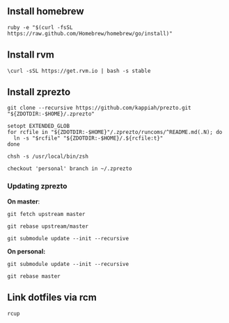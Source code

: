 ## Install homebrew
```
ruby -e "$(curl -fsSL https://raw.github.com/Homebrew/homebrew/go/install)"
```

## Install rvm
```
\curl -sSL https://get.rvm.io | bash -s stable
```

## Install zprezto
```
git clone --recursive https://github.com/kappiah/prezto.git "${ZDOTDIR:-$HOME}/.zprezto"

setopt EXTENDED_GLOB
for rcfile in "${ZDOTDIR:-$HOME}"/.zprezto/runcoms/^README.md(.N); do
  ln -s "$rcfile" "${ZDOTDIR:-$HOME}/.${rcfile:t}"
done

chsh -s /usr/local/bin/zsh

checkout 'personal' branch in ~/.zprezto
```

### Updating zprezto

**On master**:

```
git fetch upstream master

git rebase upstream/master

git submodule update --init --recursive
  ```

**On personal:**

```
git submodule update --init --recursive

git rebase master
  ```

## Link dotfiles via rcm
```
rcup
```

